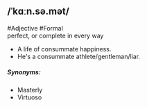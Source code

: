 ## /ˈkɑːn.sə.mət/
#Adjective  #Formal  
perfect, or complete in every way

- A life of consummate happiness.
- He's a consummate athlete/gentleman/liar.

##### Synonyms:
- Masterly
- Virtuoso
